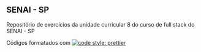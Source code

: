 ## SENAI - SP

Repositório de exercícios da unidade curricular 8 do curso de full stack do SENAI - SP

Códigos formatados com [![code style: prettier](https://img.shields.io/badge/code_style-prettier-ff69b4.svg?style=flat-square)](https://github.com/prettier/prettier)
